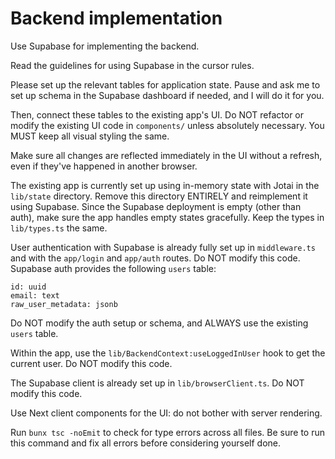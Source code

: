 # Backend implementation

Use Supabase for implementing the backend.

Read the guidelines for using Supabase in the cursor rules.

Please set up the relevant tables for application state. Pause and
ask me to set up schema in the Supabase dashboard if needed, and I
will do it for you.

Then, connect these tables to the existing app's UI. Do NOT refactor or
modify the existing UI code in `components/` unless absolutely necessary.
You MUST keep all visual styling the same.

Make sure all changes are reflected immediately in the UI without a refresh,
even if they've happened in another browser.

The existing app is currently set up using in-memory state with Jotai
in the `lib/state` directory. Remove this directory ENTIRELY and reimplement it
using Supabase. Since the Supabase deployment is empty (other than auth),
make sure the app handles empty states gracefully. Keep the types in `lib/types.ts`
the same.

User authentication with Supabase is already fully set up in `middleware.ts`
and with the `app/login` and `app/auth` routes. Do NOT modify this code. Supabase auth provides the following `users` table:

```
id: uuid
email: text
raw_user_metadata: jsonb
```

Do NOT modify the auth setup or schema, and ALWAYS use the existing `users` table.

Within the app, use the `lib/BackendContext:useLoggedInUser` hook to get the current user. Do NOT modify this code.

The Supabase client is already set up in `lib/browserClient.ts`. Do NOT modify this code.

Use Next client components for the UI: do not bother with server rendering.

Run `bunx tsc -noEmit` to check for type errors across all files. Be sure to run
this command and fix all errors before considering yourself done.
